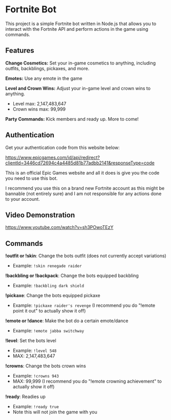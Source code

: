 
# Fortnite Bot
This project is a simple Fortnite bot written in Node.js that allows you to interact with the Fortnite API and perform actions in the game using commands.
## Features 
**Change Cosmetics:** Set your in-game cosmetics to anything, including outfits, backblings, pickaxes, and more.

**Emotes:** Use any emote in the game

**Level and Crown Wins:** Adjust your in-game level and crown wins to anything. 


- Level max: 2,147,483,647
- Crown wins max: 99,999

**Party Commands:** Kick members and ready up. More to come!

## Authentication

Get your authentication code from this website below:

https://www.epicgames.com/id/api/redirect?clientId=3446cd72694c4a4485d81b77adbb2141&responseType=code

This is an official Epic Games website and all it does is give you the code you need to use this bot.

I recommend you use this on a brand new Fortnite account as this might be bannable (not entirely sure) and I am not responsible for any actions done to your account.

## Video Demonstration

https://www.youtube.com/watch?v=sh3POwoTEzY

## Commands
**!outfit or !skin**: Change the bots outfit (does not currently accept variations)
- Example: ``!skin renegade raider``

**!backbling or !backpack**: Change the bots equipped backbling
- Example: ``!backbling dark shield``

**!pickaxe**: Change the bots equipped pickaxe
- Example: ``!pickaxe raider's revenge``
(I recommend you do "!emote point it out" to actually show it off)

**!emote or !dance**: Make the bot do a certain emote/dance
- Example: ``!emote jabba switchway``

**!level**: Set the bots level 
- Example: ``!level 548``
- MAX: 2,147,483,647

**!crowns**: Change the bots crown wins
- Example: ``!crowns 943``
- MAX: 99,999
(I recommend you do "!emote crowning achievement" to actually show it off)

**!ready**: Readies up
- Example: ``!ready true``
- Note this will not join the game with you
